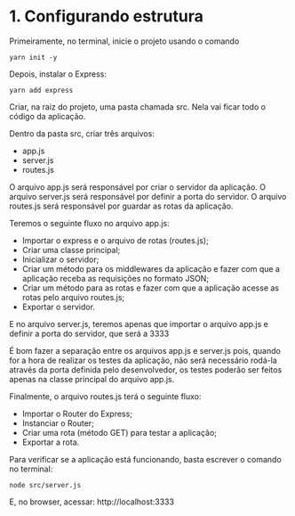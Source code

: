 # 1. Configurando estrutura

Primeiramente, no terminal, inicie o projeto usando o comando

```
yarn init -y
```

Depois, instalar o Express:

```
yarn add express
```

Criar, na raiz do projeto, uma pasta chamada src. Nela vai ficar todo o código
da aplicação.

Dentro da pasta src, criar três arquivos:

- app.js
- server.js
- routes.js

O arquivo app.js será responsável por criar o servidor da aplicação.
O arquivo server.js será responsável por definir a porta do servidor.
O arquivo routes.js será responsável por guardar as rotas da aplicação.

Teremos o seguinte fluxo no arquivo app.js:

- Importar o express e o arquivo de rotas (routes.js);
- Criar uma classe principal;
- Inicializar o servidor;
- Criar um método para os middlewares da aplicação e fazer com que a aplicação
  receba as requisições no formato JSON;
- Criar um método para as rotas e fazer com que a aplicação acesse as rotas
  pelo arquivo routes.js;
- Exportar o servidor.

E no arquivo server.js, teremos apenas que importar o arquivo app.js e definir
a porta do servidor, que será a 3333

É bom fazer a separação entre os arquivos app.js e server.js pois, quando for a
hora de realizar os testes da aplicação, não será necessário rodá-la através da
porta definida pelo desenvolvedor, os testes poderão ser feitos apenas na classe
principal do arquivo app.js.

Finalmente, o arquivo routes.js terá o seguinte fluxo:

- Importar o Router do Express;
- Instanciar o Router;
- Criar uma rota (método GET) para testar a aplicação;
- Exportar a rota.

Para verificar se a aplicação está funcionando, basta escrever o comando no
terminal:

```
node src/server.js
```

E, no browser, acessar:
http://localhost:3333
